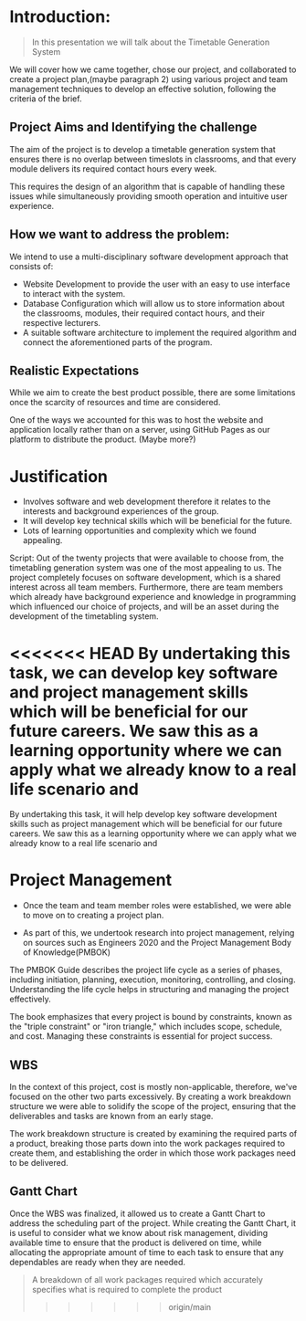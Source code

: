 
# Introduction: 

>In this presentation we will talk about the Timetable Generation System
>
 We will cover how we came together, chose our project, and collaborated to create a project plan,(maybe paragraph 2) using various project and team management techniques to develop an effective solution, following the criteria of the brief.

## Project Aims and Identifying the challenge
The aim of the project is to develop a timetable generation system that ensures there is no overlap between timeslots in classrooms, and that every module delivers its required contact hours every week. 

This requires the design of an algorithm that is capable of handling these issues while simultaneously providing smooth operation and intuitive user experience.

## How we want to address the problem:

We intend to use a multi-disciplinary software development approach that consists of:

- Website Development to provide the user with an easy to use interface to interact with the system. 
- Database Configuration which will allow us to store information about the classrooms, modules, their required contact hours, and their respective lecturers. 
- A suitable software architecture to implement the required algorithm and connect the aforementioned parts of the program. 


## Realistic Expectations

While we aim to create the best product possible, there are some limitations once the scarcity of resources and time are considered. 

One of the ways we accounted for this was to host the website and application locally rather than on a server, using GitHub Pages as our platform to distribute the product.
(Maybe more?)


# Justification

- Involves software and web development therefore it relates to the interests and background experiences of the group.
- It will develop key technical skills which will be beneficial for the future.
- Lots of learning opportunities and complexity which we found appealing.


Script:
Out of the twenty projects that were available to choose from, the timetabling generation system was one of the most appealing to us. The project completely focuses on software development, which is a shared interest across all team members. Furthermore, there are team members which already have background experience and knowledge in programming which influenced our choice of projects, and will be an asset during the development of the timetabling system. 

<<<<<<< HEAD
By undertaking this task, we can develop key software and project management skills which will be beneficial for our future careers. We saw this as a learning opportunity where we can apply what we already know to a real life scenario and 
=======
By undertaking this task, it will help develop key software development skills such as project management which will be beneficial for our future careers. We saw this as a learning opportunity where we can apply what we already know to a real life scenario and 

# Project Management

- Once the team and team member roles were established, we were able to move on to creating a project plan. 

- As part of this, we undertook research into project management, relying on sources such as Engineers 2020 and the Project Management Body of Knowledge(PMBOK)

The PMBOK Guide describes the project life cycle as a series of phases, including initiation, planning, execution, monitoring, controlling, and closing. Understanding the life cycle helps in structuring and managing the project effectively.

The book emphasizes that every project is bound by constraints, known as the "triple constraint" or "iron triangle," which includes scope, schedule, and cost. Managing these constraints is essential for project success.

## WBS

In the context of this project, cost is mostly non-applicable, therefore, we've focused on the other two parts excessively. By creating a work breakdown structure we were able to solidify the scope of the project, ensuring that the deliverables and tasks are known from an early stage. 

The work breakdown structure is created by examining the required parts of a product, breaking those parts down into the work packages required to create them, and establishing the order in which those work packages need to be delivered. 

## Gantt Chart 

Once the WBS was finalized, it allowed us to create a Gantt Chart to address the scheduling part of the project. 
While creating the Gantt Chart, it is useful to consider what we know about risk management, dividing available time to ensure that the product is delivered on time, while allocating the appropriate amount of time to each task to ensure that any dependables are ready when they are needed. 




>A breakdown of all work packages required which accurately specifies what is required to complete the product
>>>>>>> origin/main
